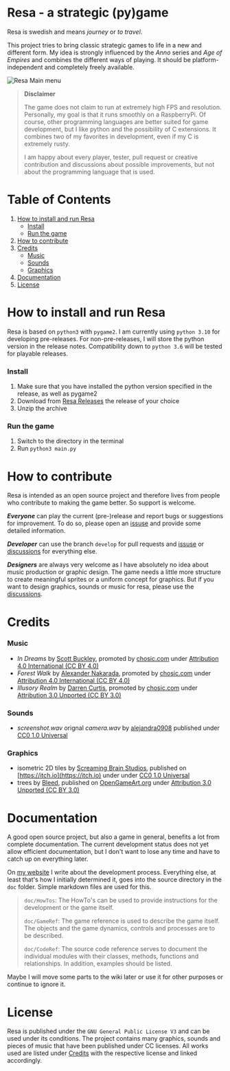 # Resa - a strategic (py)game
Resa is swedish and means _journey_ or _to travel_.

This project tries to bring classic strategic games to life in a new and different form. My idea is strongly influenced by the _Anno_ series and _Age of Empires_ and combines the different ways of playing. It should be platform-independent and completely freely available.

![Resa Main menu](https://bitbyteopen.org/wp-content/uploads/2021/12/screenshot_2021-12-18_20-21-07.png)

> **Disclaimer**
> 
> The game does not claim to run at extremely high FPS and  resolution. Personally, my goal is that it runs smoothly on a RaspberryPi. Of course, other programming languages are better suited for game development, but I like python and the possibility of C extensions. It combines two of my favorites in development, even if my C is extremely rusty.
> 
> I am happy about every player, tester, pull request or creative contribution and discussions about possible improvements, but not about the programming language that is used.

# Table of Contents

1. [How to install and run Resa](#How-to-install-and-run-Resa)
   - [Install](#Install)
   - [Run the game](#Run-the-game)
2. [How to contribute](#How-to-contribute)
3. [Credits](#Credits)
   - [Music](#Music)
   - [Sounds](#Sounds)
   - [Graphics](#Graphics)
4. [Documentation](#Documentation)
5. [License](#License)

# How to install and run Resa
Resa is based on `python3` with `pygame2`. I am currently using `python 3.10` for developing pre-releases. For non-pre-releases, I will store the python version in the release notes. Compatibility down to `python 3.6` will be tested for playable releases.

### Install
1. Make sure that you have installed the python version specified in the release, as well as pygame2 
2. Download from [Resa Releases](https://github.com/Kanasaru/resa/releases) the release of your choice
3. Unzip the archive

### Run the game
1. Switch to the directory in the terminal
2. Run `python3 main.py`

# How to contribute
Resa is intended as an open source project and therefore lives from people who contribute to making the game better. So support is welcome.

**_Everyone_** can play the current (pre-)release and report bugs or suggestions for improvement. To do so, please open an [issuse](https://github.com/Kanasaru/resa/issues) and provide some detailed information.

**_Developer_** can use the branch `develop` for pull requests and [issuse](https://github.com/Kanasaru/resa/issues) or [discussions](https://github.com/Kanasaru/resa/discussions) for everything else.

**_Designers_** are always very welcome as I have absolutely no idea about music production or graphic design. The game needs a little more structure to create meaningful sprites or a uniform concept for graphics. But if you want to design graphics, sounds or music for resa, please use the [discussions](https://github.com/Kanasaru/resa/discussions). 

# Credits

### Music
- _In Dreams_ by [Scott Buckley](https://www.scottbuckley.com.au), promoted by [chosic.com](https://www.chosic.com/free-music/all/) under [Attribution 4.0 International (CC BY 4.0)](https://creativecommons.org/licenses/by/4.0/)
- _Forest Walk_ by [Alexander Nakarada](https://www.serpentsoundstudios.com), promoted by [chosic.com](https://www.chosic.com/free-music/all/) under [Attribution 4.0 International (CC BY 4.0)](https://creativecommons.org/licenses/by/4.0/)
- _Illusory Realm_ by [Darren Curtis](https://www.darrencurtismusic.com/), promoted by [chosic.com](https://www.chosic.com/free-music/all/) under [Attribution 3.0 Unported (CC BY 3.0)](https://creativecommons.org/licenses/by/3.0/)

### Sounds
- _screenshot.wav_ orignal _camera.wav_ by [alejandra0908](https://freesound.org/people/alejandra0908/sounds/364499/) published under [CC0 1.0 Universal](https://creativecommons.org/publicdomain/zero/1.0/)

### Graphics
- isometric 2D tiles by [Screaming Brain Studios](http://www.screamingbrainstudios.com), published on [https://itch.io](https://itch.io) under under [CC0 1.0 Universal](https://creativecommons.org/publicdomain/zero/1.0/)
- trees by [Bleed](https://opengameart.org/users/bleed), published on [OpenGameArt.org](https://opengameart.org/content/tree-collection-v26-bleeds-game-art) under [Attribution 3.0 Unported (CC BY 3.0)](https://creativecommons.org/licenses/by/3.0/)

# Documentation
A good open source project, but also a game in general, benefits a lot from complete documentation. The current development status does not yet allow efficient documentation, but I don't want to lose any time and have to catch up on everything later.

On [my website](https://bitbyteopen.org) I write about the development process. Everything else, at least that's how I initially determined it, goes into the source directory in the `doc` folder. Simple markdown files are used for this.

> `doc/HowTos`: The HowTo's can be used to provide instructions for the development or the game itself.
>
> `doc/GameRef`: The game reference is used to describe the game itself. The objects and the game dynamics, controls and processes are to be described. 
>
> `doc/CodeRef`: The source code reference serves to document the individual modules with their classes, methods, functions and relationships. In addition, examples should be listed.

Maybe I will move some parts to the wiki later or use it for other purposes or continue to ignore it.

# License
Resa is published under the `GNU General Public License V3` and can be used under its conditions. The project contains many graphics, sounds and pieces of music that have been published under CC licenses. All works used are listed under [Credits](#Credits) with the respective license and linked accordingly.